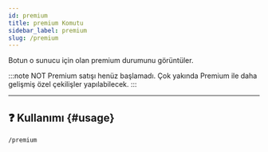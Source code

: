 ```yaml
---
id: premium
title: premium Komutu
sidebar_label: premium
slug: /premium
---
```

Botun o sunucu için olan premium durumunu görüntüler.

:::note NOT
Premium satışı henüz başlamadı. Çok yakında Premium ile daha gelişmiş özel çekilişler yapılabilecek.
:::

---

## ❓ Kullanımı {#usage}

`/premium`
